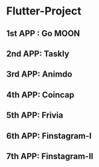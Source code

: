 # Flutter-Project
## 1st APP : Go MOON
## 2nd APP: Taskly
## 3rd APP: Animdo
## 4th APP: Coincap
## 5th APP: Frivia 
## 6th APP: Finstagram-I
## 7th APP: Finstagram-II


